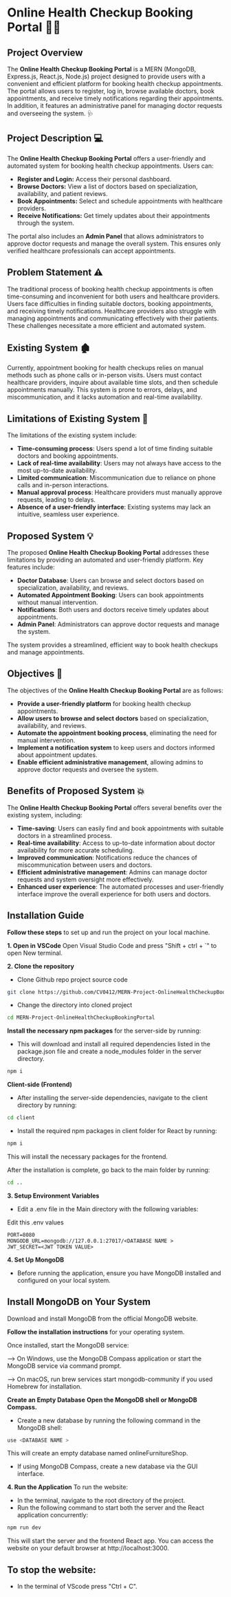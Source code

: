 # Online Health Checkup Booking Portal 🏥📅

## Project Overview

The **Online Health Checkup Booking Portal** is a MERN (MongoDB, Express.js, React.js, Node.js) project designed to provide users with a convenient and efficient platform for booking health checkup appointments. The portal allows users to register, log in, browse available doctors, book appointments, and receive timely notifications regarding their appointments. In addition, it features an administrative panel for managing doctor requests and overseeing the system. 🩺

## Project Description 💻

The **Online Health Checkup Booking Portal** offers a user-friendly and automated system for booking health checkup appointments. Users can:

- **Register and Login:** Access their personal dashboard.
- **Browse Doctors:** View a list of doctors based on specialization, availability, and patient reviews.
- **Book Appointments:** Select and schedule appointments with healthcare providers.
- **Receive Notifications:** Get timely updates about their appointments through the system.

The portal also includes an **Admin Panel** that allows administrators to approve doctor requests and manage the overall system. This ensures only verified healthcare professionals can accept appointments.

## Problem Statement ⚠️

The traditional process of booking health checkup appointments is often time-consuming and inconvenient for both users and healthcare providers. Users face difficulties in finding suitable doctors, booking appointments, and receiving timely notifications. Healthcare providers also struggle with managing appointments and communicating effectively with their patients. These challenges necessitate a more efficient and automated system.

## Existing System 🏚️

Currently, appointment booking for health checkups relies on manual methods such as phone calls or in-person visits. Users must contact healthcare providers, inquire about available time slots, and then schedule appointments manually. This system is prone to errors, delays, and miscommunication, and it lacks automation and real-time availability.

## Limitations of Existing System 🚫

The limitations of the existing system include:

- **Time-consuming process**: Users spend a lot of time finding suitable doctors and booking appointments.
- **Lack of real-time availability**: Users may not always have access to the most up-to-date availability.
- **Limited communication**: Miscommunication due to reliance on phone calls and in-person interactions.
- **Manual approval process**: Healthcare providers must manually approve requests, leading to delays.
- **Absence of a user-friendly interface**: Existing systems may lack an intuitive, seamless user experience.

## Proposed System 💡

The proposed **Online Health Checkup Booking Portal** addresses these limitations by providing an automated and user-friendly platform. Key features include:

- **Doctor Database**: Users can browse and select doctors based on specialization, availability, and reviews.
- **Automated Appointment Booking**: Users can book appointments without manual intervention.
- **Notifications**: Both users and doctors receive timely updates about appointments.
- **Admin Panel**: Administrators can approve doctor requests and manage the system.

The system provides a streamlined, efficient way to book health checkups and manage appointments.

## Objectives 🎯

The objectives of the **Online Health Checkup Booking Portal** are as follows:

- **Provide a user-friendly platform** for booking health checkup appointments.
- **Allow users to browse and select doctors** based on specialization, availability, and reviews.
- **Automate the appointment booking process**, eliminating the need for manual intervention.
- **Implement a notification system** to keep users and doctors informed about appointment updates.
- **Enable efficient administrative management**, allowing admins to approve doctor requests and oversee the system.

## Benefits of Proposed System 💥

The **Online Health Checkup Booking Portal** offers several benefits over the existing system, including:

- **Time-saving**: Users can easily find and book appointments with suitable doctors in a streamlined process.
- **Real-time availability**: Access to up-to-date information about doctor availability for more accurate scheduling.
- **Improved communication**: Notifications reduce the chances of miscommunication between users and doctors.
- **Efficient administrative management**: Admins can manage doctor requests and system oversight more effectively.
- **Enhanced user experience**: The automated processes and user-friendly interface improve the overall experience for both users and doctors.

## Installation Guide

**Follow these steps** to set up and run the project on your local machine.

**1. Open in VSCode**
Open Visual Studio Code and press "Shift + ctrl + `" to open New terminal.

**2. Clone the repository**
- Clone Github repo project source code 
```bash
git clone https://github.com/CV0412/MERN-Project-OnlineHealthCheckupBookingPortal.git
```
- Change the directory into cloned project
```bash
cd MERN-Project-OnlineHealthCheckupBookingPortal
```

**Install the necessary npm packages** for the server-side by running:
- This will download and install all required dependencies listed in the package.json file and create a node_modules folder in the server directory.
```bash
npm i
```

**Client-side (Frontend)**
- After installing the server-side dependencies, navigate to the client directory by running:
```bash
cd client
```

- Install the required npm packages in client folder for React by running:
```bash
npm i
```
This will install the necessary packages for the frontend.

After the installation is complete, go back to the main folder by running:
```bash
cd ..
```

**3. Setup Environment Variables**
- Edit a .env file in the Main directory with the following variables:

Edit this .env values
```text
PORT=8080
MONGODB_URL=mongodb://127.0.0.1:27017/<DATABASE NAME >
JWT_SECRET=<JWT TOKEN VALUE>
```

**4. Set Up MongoDB**
- Before running the application, ensure you have MongoDB installed and configured on your local system.

## Install MongoDB on Your System
Download and install MongoDB from the official MongoDB website.

**Follow the installation instructions** for your operating system.

Once installed, start the MongoDB service:

--> On Windows, use the MongoDB Compass application or start the MongoDB service via command prompt.

--> On macOS, run brew services start mongodb-community if you used Homebrew for installation.

**Create an Empty Database**
**Open the MongoDB shell or MongoDB Compass.**
- Create a new database by running the following command in the MongoDB shell:
```bash
use <DATABASE NAME >
```
This will create an empty database named onlineFurnitureShop.

- If using MongoDB Compass, create a new database via the GUI interface.


**4. Run the Application**
To run the website:
- In the terminal, navigate to the root directory of the project.
- Run the following command to start both the server and the React application concurrently:
```bash
npm run dev
```
This will start the server and the frontend React app. You can access the website on your default browser at http://localhost:3000.

## To stop the website:
- In the terminal of VScode press "Ctrl + C". 
